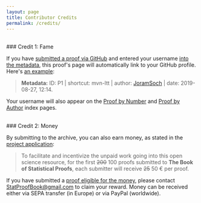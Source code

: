 ```yaml
---
layout: page
title: Contributor Credits
permalink: /credits/
---
```



<br>
### Credit 1: Fame

If you have [submitted a proof via GitHub](/contribute/) and entered your username [into the metadata](https://github.com/StatProofBook/StatProofBook.github.io/wiki/Metadata-Fields), this proof's page will automatically link to your GitHub profile. Here's [an example](/P/mvn-ltt):

> **Metadata:** ID: P1 \| shortcut: mvn-ltt \| author: [JoramSoch](https://github.com/JoramSoch) \| date: 2019-08-27, 12:14.

Your username will also appear on the [Proof by Number](/I/PbN) and [Proof by Author](/I/PbA) index pages.

<br>
### Credit 2: Money

By submitting to the archive, you can also earn money, as stated in the [project application](https://de.wikiversity.org/wiki/Wikiversity:Fellow-Programm_Freies_Wissen/Einreichungen/The_Book_of_Statistical_Proofs#Mittelverwendung):

> To facilitate and incentivize the unpaid work going into this open science resource, for the first ~~200~~ 100 proofs submitted to **The Book of Statistical Proofs**, each submitter will receive ~~25~~ 50 € per proof.

If you have submitted a [proof eligible for the money](https://docs.google.com/spreadsheets/d/1h5MO-14GKWsqNL8aZsqGtIqgKGIa-rNIBiO-Bw6_m04/edit?usp=sharing), please contact [StatProofBook@gmail.com](mailto:StatProofBook@gmail.com) to claim your reward. Money can be received either via SEPA transfer (in Europe) or via PayPal (worldwide).